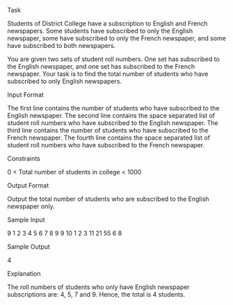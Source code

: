 Task

Students of District College have a subscription to English and French newspapers. Some students have subscribed to only the English newspaper, some have subscribed to only the French newspaper, and some have subscribed to both newspapers.

You are given two sets of student roll numbers. One set has subscribed to the English newspaper, and one set has subscribed to the French newspaper. Your task is to find the total number of students who have subscribed to only English newspapers.

Input Format

The first line contains the number of students who have subscribed to the English newspaper.
The second line contains the space separated list of student roll numbers who have subscribed to the English newspaper.
The third line contains the number of students who have subscribed to the French newspaper.
The fourth line contains the space separated list of student roll numbers who have subscribed to the French newspaper.

Constraints

0 < Total number of students in college < 1000

Output Format

Output the total number of students who are subscribed to the English newspaper only.

Sample Input

9
1 2 3 4 5 6 7 8 9
9
10 1 2 3 11 21 55 6 8

Sample Output

4

Explanation

The roll numbers of students who only have English newspaper subscriptions are:
4, 5, 7 and 9.
Hence, the total is 4 students.